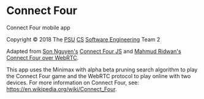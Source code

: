 # Connect Four

Connect Four mobile app

Copyright © 2018 The [PSU](https://www.pdx.edu/) [CS](https://www.pdx.edu/computer-science/) [Software Engineering](https://web.cecs.pdx.edu/~xie/se-w18/se-w18.htm) Team 2

Adapted from [Son Nguyen's](https://github.com/Gimu) [Connect Four JS](https://github.com/Gimu/connect-four-js) and [Mahmud Ridwan's](https://github.com/hjr265) [Connect Four over WebRTC](https://github.com/hjr265/arteegee).

This app uses the Minimax with alpha beta pruning search algorithm to play the Connect Four game and the WebRTC protocol to play online with two devices. For more information on Connect Four, see: https://en.wikipedia.org/wiki/Connect_Four.
